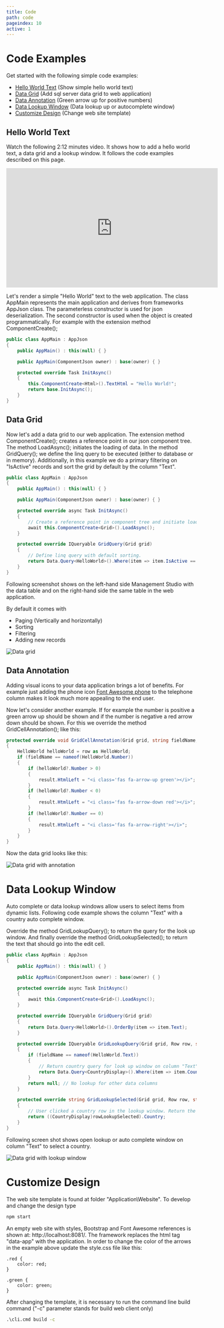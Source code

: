 ```yaml
---
title: Code
path: code
pageindex: 10
active: 1
--- 
```


# Code Examples

Get started with the following simple code examples:

* [Hello World Text](#hello-world-text) (Show simple hello world text)
* [Data Grid](#data-grid) (Add sql server data grid to web application)
* [Data Annotation](#data-annotation) (Green arrow up for positive numbers)
* [Data Lookup Window](#data-lookup-window) (Data lookup up or autocomplete window)
* [Customize Design](#customize-design) (Change web site template)

## Hello World Text
Watch the following 2:12 minutes video. It shows how to add a hello world text, a data grid and a lookup window. It follows the code examples described on this page.

<div class="youtube-container">
<iframe width="560" height="315" src="https://www.youtube.com/embed/TnYavCQ2pgM" frameborder="0" allow="accelerometer; autoplay; encrypted-media; gyroscope; picture-in-picture" allowfullscreen></iframe>
</div>

Let's render a simple "Hello World" text to the web application. The class AppMain represents the main application and derives from frameworks AppJson class. The parameterless constructor is used for json deserialization. The second constructor is used when the object is created programmatically. For example with the extension method ComponentCreate();

```csharp
public class AppMain : AppJson
{
    public AppMain() : this(null) { }

    public AppMain(ComponentJson owner) : base(owner) { }

    protected override Task InitAsync()
    {
        this.ComponentCreate<Html>().TextHtml = "Hello World!";
        return base.InitAsync();
    }
}
```

## Data Grid
Now let's add a data grid to our web application. The extension method ComponentCreate<Grid>(); creates a reference point in our json component tree. The method LoadAsync(); initiates the loading of data. In the method GridQuery(); we define the linq query to be executed (either to database or in memory). Additionally, in this example we do a primary filtering on "IsActive" records and sort the grid by default by the column "Text".

```csharp
public class AppMain : AppJson
{
    public AppMain() : this(null) { }

    public AppMain(ComponentJson owner) : base(owner) { }

    protected override async Task InitAsync()
    {
        // Create a reference point in component tree and initiate loading.
        await this.ComponentCreate<Grid>().LoadAsync(); 
    }

    protected override IQueryable GridQuery(Grid grid)
    {
        // Define linq query with default sorting.
        return Data.Query<HelloWorld>().Where(item => item.IsActive == true).OrderBy(item => item.Text);
    }
}
```

Following screenshot shows on the left-hand side Management Studio with the data table and on the right-hand side the same table in the web application.

By default it comes with

* Paging (Vertically and horizontally)
* Sorting
* Filtering
* Adding new records

![Data grid](Doc/Grid.png)

## Data Annotation
Adding visual icons to your data application brings a lot of benefits. For example just adding the phone icon [Font Awesome phone](https://fontawesome.com/icons/phone?style=solid) to the telephone column makes it look much more appealing to the end user.

Now let's consider another example. If for example the number is positive a green arrow up should be shown and if the number is negative a red arrow down should be shown. For this we override the method GridCellAnnotation(); like this:

```csharp
protected override void GridCellAnnotation(Grid grid, string fieldName, GridRowEnum gridRowEnum, Row row, GridCellAnnotationResult result)
{
    HelloWorld helloWorld = row as HelloWorld;
    if (fieldName == nameof(HelloWorld.Number))
    {
        if (helloWorld?.Number > 0)
        {
            result.HtmlLeft = "<i class='fas fa-arrow-up green'></i>";
        }
        if (helloWorld?.Number < 0)
        {
            result.HtmlLeft = "<i class='fas fa-arrow-down red'></i>";
        }
        if (helloWorld?.Number == 0)
        {
            result.HtmlLeft = "<i class='fas fa-arrow-right'></i>";
        }
    }
}
```

Now the data grid looks like this:

![Data grid with annotation](Doc/GridAnnotation.png)

# Data Lookup Window

Auto complete or data lookup windows allow users to select items from dynamic lists. Following code example shows the column "Text" with a country auto complete window.

Override the method GridLookupQuery(); to return the query for the look up window. And finally override the method GridLookupSelected(); to return the text that should go into the edit cell.

```csharp
public class AppMain : AppJson
{
	public AppMain() : this(null) { }

	public AppMain(ComponentJson owner) : base(owner) { }

	protected override async Task InitAsync()
	{
		await this.ComponentCreate<Grid>().LoadAsync();
	}

	protected override IQueryable GridQuery(Grid grid)
	{
		return Data.Query<HelloWorld>().OrderBy(item => item.Text);
	}

	protected override IQueryable GridLookupQuery(Grid grid, Row row, string fieldName, string text)
	{
		if (fieldName == nameof(HelloWorld.Text))
		{
			// Return country query for look up window on column "Text".
			return Data.Query<CountryDisplay>().Where(item => item.Country.StartsWith(text)).OrderBy(item => item.Country);
		}
		return null; // No lookup for other data columns
	}

	protected override string GridLookupSelected(Grid grid, Row row, string fieldName, Row rowLookupSelected)
	{
		// User clicked a country row in the lookup window. Return the text that should go into the edit cell.
		return ((CountryDisplay)rowLookupSelected).Country;
	}
}
```

Following screen shot shows open lookup or auto complete window on column "Text" to select a country.

![Data grid with lookup window](Doc/Lookup.png)

# Customize Design

The web site template is found at folder "Application\Website\". To develop and change the design type 

```cmd
npm start
```

An empty web site with styles, Bootstrap and Font Awesome references is shown at: http://localhost:8081/. The framework replaces the html tag "data-app" with the application. In order to change the color of the arrows in the example above update the style.css file like this:

```
.red {
    color: red;
}

.green {
    color: green;
}
```

After changing the template, it is necessary to run the command line build command ("-c" parameter stands for build web client only)

```cmd
.\cli.cmd build -c
```

